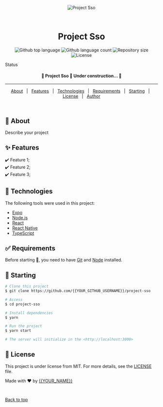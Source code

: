 <div align="center" id="top"> 
  <img src="./.github/app.gif" alt="Project Sso" />

  &#xa0;

  <!-- <a href="https://projectsso.netlify.app">Demo</a> -->
</div>

<h1 align="center">Project Sso</h1>

<p align="center">
  <img alt="Github top language" src="https://img.shields.io/github/languages/top/{{YOUR_GITHUB_USERNAME}}/project-sso?color=56BEB8">

  <img alt="Github language count" src="https://img.shields.io/github/languages/count/{{YOUR_GITHUB_USERNAME}}/project-sso?color=56BEB8">

  <img alt="Repository size" src="https://img.shields.io/github/repo-size/{{YOUR_GITHUB_USERNAME}}/project-sso?color=56BEB8">

  <img alt="License" src="https://img.shields.io/github/license/{{YOUR_GITHUB_USERNAME}}/project-sso?color=56BEB8">

  <!-- <img alt="Github issues" src="https://img.shields.io/github/issues/{{YOUR_GITHUB_USERNAME}}/project-sso?color=56BEB8" /> -->

  <!-- <img alt="Github forks" src="https://img.shields.io/github/forks/{{YOUR_GITHUB_USERNAME}}/project-sso?color=56BEB8" /> -->

  <!-- <img alt="Github stars" src="https://img.shields.io/github/stars/{{YOUR_GITHUB_USERNAME}}/project-sso?color=56BEB8" /> -->
</p>


Status

<h4 align="center"> 
	🚧  Project Sso 🚀 Under construction...  🚧
</h4> 

<hr>

<p align="center">
  <a href="#dart-about">About</a> &#xa0; | &#xa0; 
  <a href="#sparkles-features">Features</a> &#xa0; | &#xa0;
  <a href="#rocket-technologies">Technologies</a> &#xa0; | &#xa0;
  <a href="#white_check_mark-requirements">Requirements</a> &#xa0; | &#xa0;
  <a href="#checkered_flag-starting">Starting</a> &#xa0; | &#xa0;
  <a href="#memo-license">License</a> &#xa0; | &#xa0;
  <a href="https://github.com/{{YOUR_GITHUB_USERNAME}}" target="_blank">Author</a>
</p>

<br>

## :dart: About ##

Describe your project

## :sparkles: Features ##

:heavy_check_mark: Feature 1;\
:heavy_check_mark: Feature 2;\
:heavy_check_mark: Feature 3;

## :rocket: Technologies ##

The following tools were used in this project:

- [Expo](https://expo.io/)
- [Node.js](https://nodejs.org/en/)
- [React](https://pt-br.reactjs.org/)
- [React Native](https://reactnative.dev/)
- [TypeScript](https://www.typescriptlang.org/)

## :white_check_mark: Requirements ##

Before starting :checkered_flag:, you need to have [Git](https://git-scm.com) and [Node](https://nodejs.org/en/) installed.

## :checkered_flag: Starting ##

```bash
# Clone this project
$ git clone https://github.com/{{YOUR_GITHUB_USERNAME}}/project-sso

# Access
$ cd project-sso

# Install dependencies
$ yarn

# Run the project
$ yarn start

# The server will initialize in the <http://localhost:3000>
```

## :memo: License ##

This project is under license from MIT. For more details, see the [LICENSE](LICENSE.md) file.


Made with :heart: by <a href="https://github.com/{{YOUR_GITHUB_USERNAME}}" target="_blank">{{YOUR_NAME}}</a>

&#xa0;

<a href="#top">Back to top</a>
